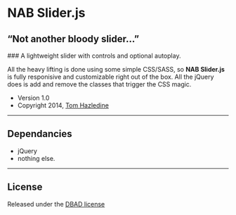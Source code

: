 # NAB Slider.js

## “Not another bloody slider...”

### A lightweight slider with controls and optional autoplay.

All the heavy lifting is done using some simple CSS/SASS, so **NAB Slider.js** is fully responisive and customizable right out of the box. All the jQuery does is add and remove the classes that trigger the CSS magic.

* Version 1.0
* Copyright 2014, [Tom Hazledine](http://thomashazledine.com)

---

## Dependancies

* jQuery
* nothing else.

---

## License

Released under the [DBAD license](http://www.dbad-license.org)

